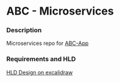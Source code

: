 # ABC - Microservices

### Description
Microservices repo for [ABC-App](https://github.com/itsRyuzaki/ABC-APP)

### Requirements and HLD
[HLD Design on excalidraw](https://excalidraw.com/#json=V2u9hnsYC75MJiWNI1dHd,uby-RXjzbrJSCGS6TMGfPw)